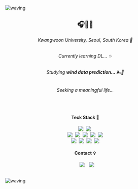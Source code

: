 ![waving](https://capsule-render.vercel.app/api?type=waving&height=220&text=Chaerim's%20GitHub🌌ㅤ&fontAlign=65&fontAlignY=40&color=gradient&desc=%20developer&descSize=20&descAlign=78&descAlignY=60)
<div align=center>
<h2> 🎧🎲🎱 </h2>
  
<h6>Kwangwoon University, Seoul, South Korea 🛫 </h6>
<h6>Currently learning DL... ✨</h6>
<h6>Studying <b>wind data prediction... </b> 🌬️🍃</h6>
<h6>Seeking a meaningful life...</h6>
 <br>
<h4 align="center">Teck Stack 🔧</h4> 
<p align="center">
<img src="https://img.shields.io/badge/Git-blue?style=flat&logo=Git&logoColor=F05032"/></a>&nbsp
<img src="https://img.shields.io/badge/GitHub-gray?style=flat&logo=GitHub&logoColor=black"/></a>&nbsp<br>
<img src="https://img.shields.io/badge/Python-white?style=flat&logo=Python&logoColor=3776AB"/></a>&nbsp
<img src="https://img.shields.io/badge/Pandas-150458?style=flat&logo=Pandas&logoColor=white"/></a>&nbsp
<img src="https://img.shields.io/badge/Numpy-013243?style=flat&logo=Numpy&logoColor=white"/></a>&nbsp
<img src="https://img.shields.io/badge/TensorFlow-FF6F00?style=flat&logo=TensorFlow&logoColor=white"/></a>&nbsp
<img src="https://img.shields.io/badge/scikit-learn-F7931E?style=flat&logo=scikitlearn&logoColor=white"/></a><br>
<img src="https://img.shields.io/badge/styled-components-DB7093?style=flat&logo=styledcomponents&logoColor=white"/></a>&nbsp
<img src="https://img.shields.io/badge/html5-E34F26?style=flat&logo=html5&logoColor=white"/></a>&nbsp
<img src="https://img.shields.io/badge/css3-1572B6?style=flat&logo=css3&logoColor=white"/></a>&nbsp
<img src="https://img.shields.io/badge/React-61DAFB?style=flat&logo=React&logoWidth=20&logoColor=white"/><br>
</p>
<h4 align="center">Contact 💡</h3>
<p align="center">
<a href="https://www.instagram.com/perarduaadastra__/">
<img src="https://img.shields.io/badge/perarduaadastra__-E4405F?style=flat&logo=Instagram&logoColor=FFFFFF&link=https://www.instagram.com/perarduaadastra__/"
style="height : auto; margin-left : 10px; margin-right : 10px;"/></a>
<a href="mailto:dasapcr@kw.ac.kr">
 <img src="https://img.shields.io/badge/dasapcr@kw.ac.kr-78222D?style=flat&logo=Gmail&logoColor=white&link=dasapcr@kw.ac.kr"/></a><br>

 <br>
 
 

</div>

![waving](https://capsule-render.vercel.app/api?type=waving&height=100&color=gradient&section=footer)
